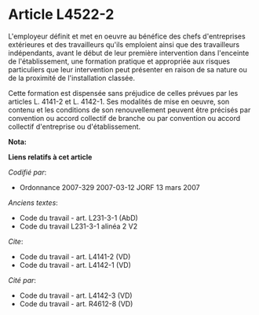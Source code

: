 # Article L4522-2

L'employeur définit et met en oeuvre au bénéfice des chefs d'entreprises extérieures et des travailleurs qu'ils emploient
ainsi que des travailleurs indépendants, avant le début de leur première intervention dans l'enceinte de l'établissement, une
formation pratique et appropriée aux risques particuliers que leur intervention peut présenter en raison de sa nature ou de
la proximité de l'installation classée.

Cette formation est dispensée sans préjudice de celles prévues par les articles L. 4141-2 et L. 4142-1. Ses modalités de mise
en oeuvre, son contenu et les conditions de son renouvellement peuvent être précisés par convention ou accord collectif de
branche ou par convention ou accord collectif d'entreprise ou d'établissement.

**Nota:**



**Liens relatifs à cet article**

_Codifié par_:

  - Ordonnance 2007-329 2007-03-12 JORF 13 mars 2007

_Anciens textes_:

  - Code du travail - art. L231-3-1 (AbD)
  - Code du travail L231-3-1 alinéa 2 V2

_Cite_:

  - Code du travail - art. L4141-2 (VD)
  - Code du travail - art. L4142-1 (VD)

_Cité par_:

  - Code du travail - art. L4142-3 (VD)
  - Code du travail - art. R4612-8 (VD)
